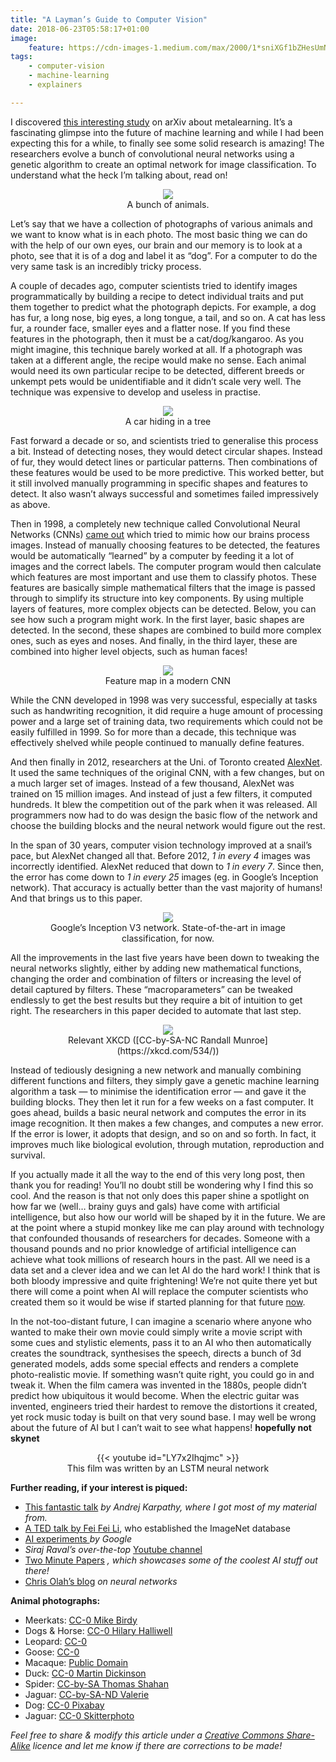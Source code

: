 ```yaml
---
title: "A Layman’s Guide to Computer Vision"
date: 2018-06-23T05:58:17+01:00
image:
    feature: https://cdn-images-1.medium.com/max/2000/1*sniXGf1bZHesUmN7ORtWYw.png
tags:
    - computer-vision
    - machine-learning
    - explainers

---
```


I  discovered [this interesting
study](https://arxiv.org/abs/1703.01041v1) on arXiv about metalearning. It’s a fascinating glimpse into the future of machine learning and
while I had been expecting this for a while, to finally see some solid research
is amazing! The researchers evolve a bunch of convolutional neural networks using
a genetic algorithm to create an optimal network for image classification. To
understand what the heck I’m talking about, read on!

<figure align="center">
<img src="https://cdn-images-1.medium.com/max/1260/1*ukC1xoQymw3HLLCdlYRnMA.png" />
<figcaption>A bunch of animals.</figcaption>
</figure>

Let’s say that we have a collection of photographs of various animals and we
want to know what is in each photo. The most basic thing we can do with the help
of our own eyes, our brain and our memory is to look at a photo, see that it is
of a dog and label it as “dog”. For a computer to do the very same task is an
incredibly tricky process.

A couple of decades ago, computer scientists tried to identify images
programmatically by building a recipe to detect individual traits and put them
together to predict what the photograph depicts. For example, a dog has fur, a
long nose, big eyes, a long tongue, a tail, and so on. A cat has less fur, a
rounder face, smaller eyes and a flatter nose. If you find these features in the
photograph, then it must be a cat/dog/kangaroo. As you might imagine, this
technique barely worked at all. If a photograph was taken at a different angle,
the recipe would make no sense. Each animal would need its own particular recipe
to be detected, different breeds or unkempt pets would be unidentifiable and it
didn’t scale very well. The technique was expensive to develop and useless in
practise.

<figure align="center">
<img src="https://cdn-images-1.medium.com/max/1260/0*x4HFSEMuoAM_POKd." />
<figcaption>A car hiding in a tree</figcaption>
</figure>

Fast forward a decade or so, and scientists tried to generalise this process a
bit. Instead of detecting noses, they would detect circular shapes. Instead of
fur, they would detect lines or particular patterns. Then combinations of these
features would be used to be more predictive. This worked better, but it still
involved manually programming in specific shapes and features to detect. It also
wasn’t always successful and sometimes failed impressively as above.

Then in 1998, a completely new technique called Convolutional Neural Networks
(CNNs) [came out](http://vision.stanford.edu/cs598_spring07/papers/Lecun98.pdf)
which tried to mimic how our brains process images. Instead of manually choosing
features to be detected, the features would be automatically “learned” by a
computer by feeding it a lot of images and the correct labels. The computer
program would then calculate which features are most important and use them to
classify photos. These features are basically simple mathematical filters that
the image is passed through to simplify its structure into key components. By
using multiple layers of features, more complex objects can be detected. Below,
you can see how such a program might work. In the first layer, basic shapes are
detected. In the second, these shapes are combined to build more complex ones,
such as eyes and noses. And finally, in the third layer, these are combined into
higher level objects, such as human faces!

<figure align="center">
<img src="https://cdn-images-1.medium.com/max/1680/0*relYRmjE3RYCY0Sf." />
<figcaption>Feature map in a modern CNN</figcaption>
</figure>
While the CNN developed in 1998 was very successful, especially at tasks such as
handwriting recognition, it did require a huge amount of processing power and a
large set of training data, two requirements which could not be easily fulfilled
in 1999. So for more than a decade, this technique was effectively shelved while
people continued to manually define features.

And then finally in 2012, researchers at the Uni. of Toronto created
[AlexNet](http://papers.nips.cc/paper/4824-imagenet-classification-with-deep-convolutional-neural-networks).
It used the same techniques of the original CNN, with a few changes, but on a
much larger set of images. Instead of a few thousand, AlexNet was trained on 15
million images. And instead of just a few filters, it computed hundreds. It blew
the competition out of the park when it was released. All programmers now had to
do was design the basic flow of the network and choose the building blocks and
the neural network would figure out the rest.

In the span of 30 years, computer vision technology improved at a snail’s pace,
but AlexNet changed all that. Before 2012, *1 in every 4* images was incorrectly
identified. AlexNet reduced that down to *1 in every 7*. Since then, the error
has come down to *1 in every 25* images (eg. in Google’s Inception network).
That accuracy is actually better than the vast majority of humans! And that
brings us to this paper.

<figure align="center">
<img src="https://cdn-images-1.medium.com/max/2000/0*lxFzfqV5gexWkqxn." />
<figcaption>Google’s Inception V3 network. State-of-the-art in image classification, for
now.</figcaption>
</figure>

All the improvements in the last five years have been down to tweaking the
neural networks slightly, either by adding new mathematical functions, changing
the order and combination of filters or increasing the level of detail captured
by filters. These “macroparameters” can be tweaked endlessly to get the best
results but they require a bit of intuition to get right. The researchers in
this paper decided to automate that last step.

<figure align="center">
<img src="https://cdn-images-1.medium.com/max/1260/1*n1nWfw-qsp99E2ngefVh5A.png" />
<figcaption>Relevant XKCD ([CC-by-SA-NC Randall
Munroe](https://xkcd.com/534/))</figcaption>
</figure>

Instead of tediously designing a new network and manually combining different
functions and filters, they simply gave a genetic machine learning algorithm a
task — to minimise the identification error — and gave it the building blocks.
They then let it run for a few weeks on a fast computer. It goes ahead, builds a
basic neural network and computes the error in its image recognition. It then
makes a few changes, and computes a new error. If the error is lower, it adopts
that design, and so on and so forth. In fact, it improves much like biological
evolution, through mutation, reproduction and survival.

If you actually made it all the way to the end of this very long post, then
thank you for reading! You’ll no doubt still be wondering why I find this so
cool. And the reason is that not only does this paper shine a spotlight on how
far we (well… brainy guys and gals) have come with artificial intelligence, but
also how our world will be shaped by it in the future. We are at the point where
a stupid monkey like me can play around with technology that confounded
thousands of researchers for decades. Someone with a thousand pounds and no
prior knowledge of artificial intelligence can achieve what took millions of
research hours in the past. All we need is a data set and a clever idea and we
can let AI do the hard work! I think that is both bloody impressive and quite
frightening! We’re not quite there yet but there will come a point when AI will
replace the computer scientists who created them so it would be wise if started
planning for that future
[now](https://www.bostonglobe.com/ideas/2016/02/24/robots-will-take-your-job/5lXtKomQ7uQBEzTJOXT7YO/story.html).

In the not-too-distant future, I can imagine a scenario where anyone who wanted
to make their own movie could simply write a movie script with some cues and
stylistic elements, pass it to an AI who then automatically creates the
soundtrack, synthesises the speech, directs a bunch of 3d generated models, adds
some special effects and renders a complete photo-realistic movie. If something
wasn’t quite right, you could go in and tweak it. When the film camera was
invented in the 1880s, people didn’t predict how ubiquitous it would become.
When the electric guitar was invented, engineers tried their hardest to remove
the distortions it created, yet rock music today is built on that very sound
base. I may well be wrong about the future of AI but I can’t wait to see what
happens! **hopefully not skynet**

<figure align="center">
{{< youtube id="LY7x2Ihqjmc" >}}
<figcaption>This film was written by an LSTM neural network</figcaption>
</figure>

**Further reading, if your interest is piqued:**

* [This fantastic talk](https://www.youtube.com/watch?v=u6aEYuemt0M) *by Andrej
Karpathy, where I got most of my material from.*
* [A TED talk by Fei Fei Li](https://youtu.be/40riCqvRoMs), who established the
ImageNet database
* [AI experiments ](https://aiexperiments.withgoogle.com/) *by Google*
* *Siraj Raval’s over-the-top* [Youtube
channel](https://www.youtube.com/channel/UCWN3xxRkmTPmbKwht9FuE5A)
* [Two Minute Papers](https://www.youtube.com/channel/UCbfYPyITQ-7l4upoX8nvctg) *,
which showcases some of the coolest AI stuff out there!*
* [Chris Olah’s blog](http://colah.github.io/posts/2014-07-Conv-Nets-Modular/) *on
neural networks*

**Animal photographs:**

* Meerkats: [CC-0 Mike Birdy](https://www.pexels.com/u/mikebirdy/)
* Dogs & Horse: [CC-0 Hilary Halliwell](https://www.pexels.com/u/hilaryh/)
* Leopard:
[CC-0](http://www.pixnio.com/fauna-animals/cheetahs-leopards-jaguars-panthers-pictures/leopard-wild-cat-animal-animal-photography-cat)
* Goose:
[CC-0](http://www.pixnio.com/fauna-animals/birds/goose-pictures/goose-plumage-animal-photography-bird)
* Macaque: [Public
Domain](https://commons.wikimedia.org/wiki/File:Macaca_nigra_self-portrait_large.jpg)
* Duck: [CC-0 Martin Dickinson](https://www.pexels.com/u/martindickson/)
* Spider: [CC-by-SA Thomas
Shahan](https://en.wikipedia.org/wiki/Wikipedia:Featured_pictures/Animals/Arachnids#/media/File:Phidippus_audax_male.jpg)
* Jaguar: [CC-by-SA-ND Valerie](https://www.flickr.com/photos/ucumari/3653240665)
* Dog: [CC-0 Pixabay](https://www.pexels.com/u/pixabay/)
* Jaguar: [CC-0
Skitterphoto](https://www.pexels.com/photo/africa-zoo-tiger-cat-9322/)

*Feel free to share & modify this article under a [Creative Commons
Share-Alike](https://creativecommons.org/licenses/by/4.0/) licence and let me
know if there are corrections to be made!*
